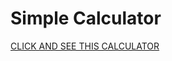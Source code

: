 # Simple Calculator
<a href="https://simple-calculator-with-harry.netlify.app/" >CLICK AND SEE THIS CALCULATOR </a>
